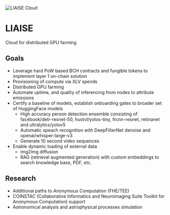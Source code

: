 ![LIAISE Cloud](https://lovetillion.org/i/liaise.png)
# LIAISE
Cloud for distributed GPU farming

## Goals

* Leverage hard PoW based BCH contracts and fungible tokens to implement layer 1 on-chain solution
* Provisioning of compute via XLV spends
* Distributed GPU farming
* Automate uptime, and quality of inferencing from nodes to attribute emissions
* Certify a baseline of models, establish onboarding gates to broader set of HuggingFace models
  * High accuracy person detection ensemble consisting of facebook/detr-resnet-50, hustvl/yolos-tiny, frcnn-resnet, retinanet and ultralytics/yolov5
  * Automatic speach recognition with DeepFilterNet denoise and openai/whisper-large-v3
  * Generate 10 second video sequences
* Enable dynamic loading of external data
  * img2img diffusion
  * RAG (retrieval augmented generation) with custom embeddings to search knowledge base, PDF, etc.

## Research

* Additional paths to Anonymous Computation (FHE/TEE)
* COINSTAC (Collaborative Informatics and Neuroimaging Suite Toolkit for Anonymous Computation) support
* Astronomical analysis and astrophysical processes simulation
